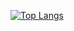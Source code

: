 [![Top Langs](https://github-readme-stats.vercel.app/api/top-langs/?username=mizurest&layout=compact&theme=onedark&langs_count=8&card_width=440&title_color=ddd&text_color=ccc&bg_color=21242d&border_color=21242d&border_radius=12)](https://github.com/anuraghazra/github-readme-stats)

